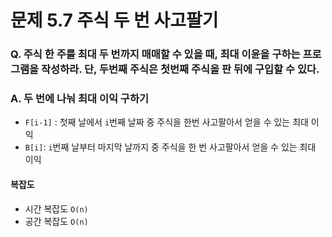 # 문제 5.7 주식 두 번 사고팔기
### Q. 주식 한 주를 최대 두 번까지 매매할 수 있을 때, 최대 이윤을 구하는 프로그램을 작성하라. 단, 두번째 주식은 첫번째 주식을 판 뒤에 구입할 수 있다.

### A. 두 번에 나눠 최대 이익 구하기
* `F[i-1]` : 첫째 날에서 `i`번째 날짜 중 주식을 한번 사고팔아서 얻을 수 있는 최대 이익
* `B[i]`: `i`번째 날부터 마지막 날까지 중 주식을 한 번 사고팔아서 얻을 수 있는 최대 이익

#### 복잡도
* 시간 복잡도 `O(n)`
* 공간 복잡도 `O(n)`

